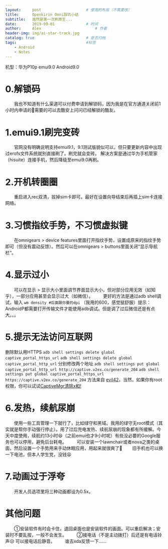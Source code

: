 ```yaml
---
layout:     post   				    # 使用的布局（不需要改）
title:      Openkirin Omni踩坑小结 
subtitle:   居然是第一次刷原生...
date:       2019-09-01 				# 时间
author:     Alex 						# 作者
header-img: img/ai-star-track.jpg 	
catalog: true 						# 是否归档
tags:								#标签
    - Android
    - Notes
---
```



机型：华为P10p emui9.0 Android9.0

# 0.解锁码
　　我也不知道有什么渠道可以付费申请到解锁码，因为我是在官方通道关闭前1小时内申请的🤣需要的可以去酷安上问问已经解锁的酷友。

# 1.emui9.1刷完变砖
　　官网没有明确说明支持emui9.1，9.1测试版貌似可以，但只要更新内容中出现过erofs文件系统就别直接刷了。刷完就会变砖。
解决方案是通过华为手机管家（hisuite）连接手机，然后降级至emui9.0再刷。

# 2.开机转圈圈
　　重启进入rec双清，拔掉sim卡即可。最好在设置向导结束后再插上sim卡连接网络。

# 3.习惯指纹手势，不习惯虚拟键
　　在omnigears > device features里面打开指纹手势，设置成原来的指纹手势即可（但没有震动反馈）。然后可以在omnigears > buttons里面关闭“显示导航栏”。

# 4.显示过小
　　可以在显示 > 显示大小里面调节界面显示大小，但对部分应用无效（如知乎），一部分应用甚至会显示过大（如微信）。
　　更好的方法是通过adb shell调试，输入
`wm density #后面跟你要的dpi`
（我用的600，感觉挺舒服）提示：AndroidP都需要打开传输文件才能使用adb调试。但是调了过后微信还是有点大。。。

# 5.提示无法访问互联网
删除默认用HTTPS
`adb shell settings delete global captive_portal_https_url`
`adb shell settings delete global captive_portal_http_url`
分别修改两个地址
`adb shell settings put global captive_portal_http_url http://captive.v2ex.co/generate_204`
`adb shell settings put global captive_portal_https_url https://captive.v2ex.co/generate_204`
方法来自 [evil42](https://www.evil42.com/index.php/archives/17/)，当然，如果你有root权限，你可以试试[CaptiveMgr清除x和! ](https://www.coolapk.com/apk/tech.evlsoc.captivemgr)
# 6.发热，续航尿崩
　　使用一些工具管理一下就行了，比如绿守和黑域。我用的绿守无root模式（其实就是帮你手动强行停止）。用了过后充电发热、续航尿崩的现象都有所缓解。今天中度使用，续航约13小时😆（之前emui也才9小时呢）有些没必要的Google服务也可以停用，避免后台耗电。
　　可以安装一个lawnchair或者nova之类的桌面，然后设置一个手势用来手动休眠应用，用起来就很爽了🤔
　　旧手机也可以换一下电池，但本人学生党，没钱😫

# 7.动画过于浮夸
　　开发人员选项里将三种动画都设为0.5x。

# 其他问题
　　①安装软件有时会卡住，退回桌面也是安装软件的画面。可以重启解决；安装时不要乱按，一般不会发生。
　　②接电话（不是主动拨打）后还是有电话铃声😥
可以接电话后静音。
　　谁去xda反馈一下......
